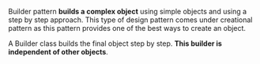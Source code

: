 Builder pattern **builds a complex object** using simple objects and using a step by step approach.
This type of design pattern comes under creational pattern as this pattern provides one of the best ways to create an object.

A Builder class builds the final object step by step. **This builder is independent of other objects**.
